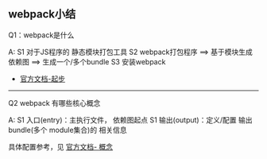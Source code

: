 ## webpack小结

Q1：webpack是什么

A:
S1 对于JS程序的 静态模块打包工具
S2 webpack打包程序 ==> 基于模块生成依赖图 ==> 生成一个/多个bundle
S3 安装webpack
  -  [官方文档-起步](https://webpack.docschina.org/guides/getting-started/)

-----------------------------
Q2 webpack 有哪些核心概念

A:
S1 入口(entry)：主执行文件， 依赖图起点
S1 输出(output)：定义/配置 输出bundle(多个 module集合)的 相关信息


具体配置参考，见
[官方文档- 概念](https://webpack.docschina.org/concepts/)
